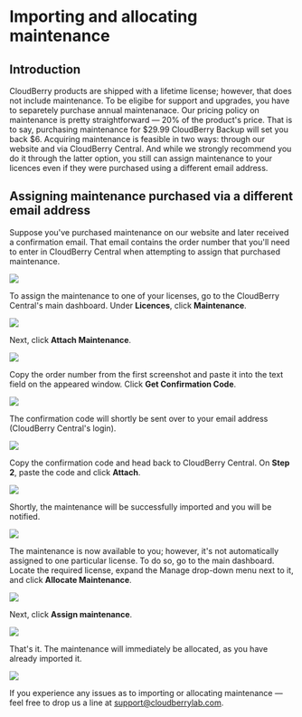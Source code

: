 # Importing and allocating maintenance

## Introduction

CloudBerry products are shipped with a lifetime license; however, that does not include maintenance. To be eligibe for support and upgrades, you have to separetely purchase annual maintenanace. Our pricing policy on maintenance is pretty straightforward — 20% of the product's price. That is to say, purchasing maintenance for $29.99 CloudBerry Backup will set you back $6. Acquiring maintenance is feasible in two ways: through our website and via CloudBerry Central. And while we strongly recommend you do it through the latter option, you still can assign maintenance to your licences even if they were purchased using a different email address.

## Assigning maintenance purchased via a different email address

Suppose you've purchased maintenance on our website and later received a confirmation email. That email contains the order number that you'll need to enter in CloudBerry Central when attempting to assign that purchased maintenance.

![](../../../.gitbook/assets/image-77.png)

To assign the maintenance to one of your licenses, go to the CloudBerry Central's main dashboard. Under **Licences**, click **Maintenance**.

![](../../../.gitbook/assets/image-40.png)

Next, click **Attach Maintenance**.

![](../../../.gitbook/assets/image-31.png)

Copy the order number from the first screenshot and paste it into the text field on the appeared window. Click **Get Confirmation Code**.

![](../../../.gitbook/assets/image-28.png)

The confirmation code will shortly be sent over to your email address \(CloudBerry Central's login\).

![](../../../.gitbook/assets/image-22.png)

Copy the confirmation code and head back to CloudBerry Central. On **Step 2**, paste the code and click **Attach**.

![](../../../.gitbook/assets/image-4.png)

Shortly, the maintenance will be successfully imported and you will be notified.

![](../../../.gitbook/assets/image-12-1.png)

The maintenance is now available to you; however, it's not automatically assigned to one particular license. To do so, go to the main dashboard. Locate the required license, expand the Manage drop-down menu next to it, and click **Allocate Maintenance**.

![](../../../.gitbook/assets/image-57.png)

Next, click **Assign maintenance**.

![](../../../.gitbook/assets/image-62.png)

That's it. The maintenance will immediately be allocated, as you have already imported it.

![](../../../.gitbook/assets/image-30.png)

If you experience any issues as to importing or allocating maintenance — feel free to drop us a line at [support@cloudberrylab.com](mailto:support@cloudberrylab.com).

